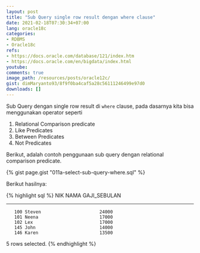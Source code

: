 ```yaml
---
layout: post
title: "Sub Query single row result dengan where clause"
date: 2021-02-18T07:30:34+07:00
lang: oracle18c
categories:
- RDBMS
- Oracle18c
refs: 
- https://docs.oracle.com/database/121/index.htm
- https://docs.oracle.com/en/bigdata/index.html
youtube: 
comments: true
image_path: /resources/posts/oracle12c/
gist: dimMaryanto93/8f9f0ba4caf5a28c56111246499e97d0
downloads: []
---
```


Sub Query dengan single row result di `where` clause, pada dasarnya kita bisa menggunakan operator seperti

1. Relational Comparison predicate
2. Like Predicates
3. Between Predicates
4. Not Predicates

Berikut, adalah contoh penggunaan sub query dengan relational comparison predicate.

{% gist page.gist "011a-select-sub-query-where.sql" %}

Berikut hasilnya:

{% highlight sql %}
       NIK NAMA                 GAJI_SEBULAN
---------- -------------------- ------------
       100 Steven                      24000
       101 Neena                       17000
       102 Lex                         17000
       145 John                        14000
       146 Karen                       13500

5 rows selected.
{% endhighlight %}
